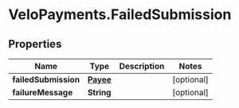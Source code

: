 # VeloPayments.FailedSubmission

## Properties

Name | Type | Description | Notes
------------ | ------------- | ------------- | -------------
**failedSubmission** | [**Payee**](Payee.md) |  | [optional] 
**failureMessage** | **String** |  | [optional] 


